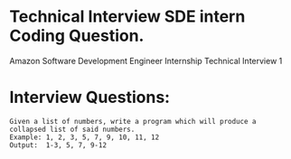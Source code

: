 # Technical Interview SDE intern Coding Question.
Amazon Software Development Engineer Internship Technical Interview 1
# Interview Questions:
```
Given a list of numbers, write a program which will produce a collapsed list of said numbers.
Example: 1, 2, 3, 5, 7, 9, 10, 11, 12
Output:  1-3, 5, 7, 9-12
```